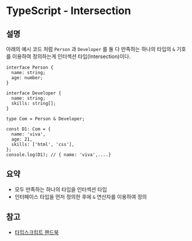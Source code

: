 # TypeScript - Intersection

## 설명

아래의 예시 코드 처럼 `Person` 과 `Developer` 를 둘 다 만족하는 하나의 타입의
`&` 기호를 이용하여 정의하는게 인터섹션 타입(Intersection)이다.

```tsx
interface Person {
  name: string;
  age: number;
}

interface Developer {
  name: string;
  skills: string[];
}

type Com = Person & Developer;

const D1: Com = {
  name: 'viva',
  age: 21,
  skills: ['html', 'css'],
};
console.log(D1); // { name: 'viva',....}
```

## 요약

- 모두 만족하는 하나의 타입을 인터섹션 타입
- 인터페이스 타입을 먼저 정의한 후에 `&` 연산자를 이용하여 정의

## 참고

- [타입스크립트 핸드북](https://joshua1988.github.io/ts/guide/operator.html#union-type)
